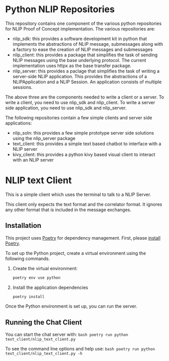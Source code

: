 

# Python NLIP Repositories 

This repository contains one component of the various python repositories for NLIP Proof of Concept implementation. The various repositories are: 

* nlip_sdk: this provides a software development kit in python that implements the abstractions of NLIP message, submessages along with a factory to ease the creation of NLIP messages and submessages 
* nlip_client: this provides a package that simplifies the task of sending NLIP messages using the base underlying protocol. The current implementation uses httpx as the base transfer package. 
* nlip_server: this provides a paclage that simplifies the task of writing a server-side NLIP application. This provides the abstractions of a NLIPApplication and a NLIP Session. An application consists of multiple sessions. 

The above three are the components needed to write a client or a server. To write a client, you need to use nlip_sdk and nlip_client. To write a server side application, you need to use nlip_sdk and nlip_server. 

The following repositories contain a few simple clients and server side applications: 

* nlip_soln: this provides a few simple prototype server side solutions using the nlip_server package 
* text_client: this provides a simple text based chatbot to interface with a NLIP server 
* kivy_client: this provides a python kivy based visual client to interact with an NLIP server

# NLIP text Client 

This is a simple client which uses the terminal to talk to a NLIP Server. 

This client only expects the text format and the correlator format. It ignores any other format that is included in the message exchanges. 


## Installation

This project uses [Poetry](https://python-poetry.org/docs/) for dependency management. First, please [install Poetry](https://python-poetry.org/docs/#installation).

To set up the Python project, create a virtual environment using the following commands.

1. Create the virtual environment:
    ```bash
    poetry env use python
    ```
  
2. Install the application dependencies
    ```bash
    poetry install
    ```

Once the Python environment is set up, you can run the server.


## Running the Chat Client 


You can start the chat server with:
    ```bash
    poetry run python text_client/nlip_text_client.py 
    ```

To see the command line options and help use: 
    ```bash
    poetry run python text_client/nlip_text_client.py -h
    ```